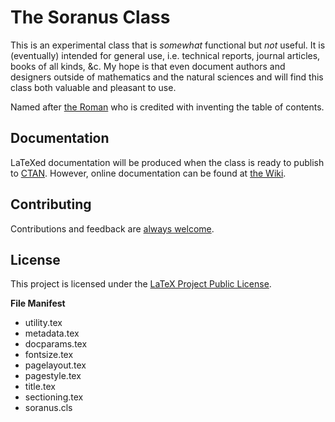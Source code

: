 # The Soranus Class

This is an experimental class that is _somewhat_ functional but _not_ useful. It is (eventually) intended for general use, i.e. technical reports, journal articles, books of all kinds, &c. My hope is that even document authors and designers outside of mathematics and the natural sciences and will find this class both valuable and pleasant to use.

Named after [the Roman](https://en.wikipedia.org/wiki/Quintus_Valerius_Soranus "Quintus Valerius Soranus") who is credited with inventing the table of contents.

## Documentation

LaTeXed documentation will be produced when the class is ready to publish to [CTAN](https://ctan.org). However, online documentation can be found at [the Wiki](https://github.com/tail-reversion/soranus/wiki).


## Contributing

Contributions and feedback are [always welcome](CONTRIBUTING.md).


## License

This project is licensed under the [LaTeX Project Public License](LICENSE.txt).

**File Manifest**
- utility.tex
- metadata.tex
- docparams.tex
- fontsize.tex
- pagelayout.tex
- pagestyle.tex
- title.tex
- sectioning.tex
- soranus.cls
